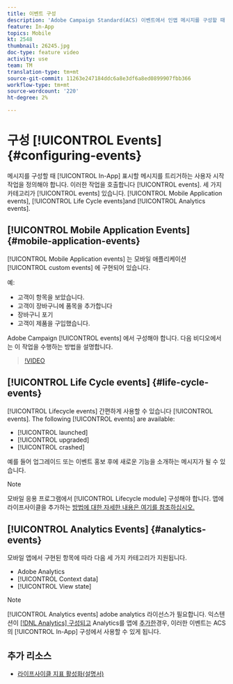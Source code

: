 ```yaml
---
title: 이벤트 구성
description: 'Adobe Campaign Standard(ACS) 이벤트에서 인앱 메시지를 구성할 때 메시지가 표시되도록 트리거하는 사용자 시작 작업을 정의합니다. '
feature: In-App
topics: Mobile
kt: 2548
thumbnail: 26245.jpg
doc-type: feature video
activity: use
team: TM
translation-type: tm+mt
source-git-commit: 11263e247184ddc6a8e3df6a8ed0899907fbb366
workflow-type: tm+mt
source-wordcount: '220'
ht-degree: 2%

---
```



# 구성 [!UICONTROL Events] {#configuring-events}

메시지를 구성할 때 [!UICONTROL In-App] 표시할 메시지를 트리거하는 사용자 시작 작업을 정의해야 합니다. 이러한 작업을 호출합니다 [!UICONTROL events]. 세 가지 카테고리가 [!UICONTROL events] 있습니다. [!UICONTROL Mobile Application events], [!UICONTROL Life Cycle events]and [!UICONTROL Analytics events].

## [!UICONTROL Mobile Application Events] {#mobile-application-events}

[!UICONTROL Mobile Application events] 는 모바일 애플리케이션 [!UICONTROL custom events] 에 구현되어 있습니다.

예:

* 고객이 항목을 보았습니다.
* 고객이 장바구니에 품목을 추가합니다
* 장바구니 포기
* 고객이 제품을 구입했습니다.

Adobe Campaign [!UICONTROL events] 에서 구성해야 합니다. 다음 비디오에서는 이 작업을 수행하는 방법을 설명합니다.

>[!VIDEO](https://video.tv.adobe.com/v/26245?quality=12)

## [!UICONTROL Life Cycle events]  {#life-cycle-events}

[!UICONTROL Lifecycle events] 간편하게 사용할 수 있습니다 [!UICONTROL events]. The following [!UICONTROL events] are available:

* [!UICONTROL launched]
* [!UICONTROL upgraded]
* [!UICONTROL crashed]

예를 들어 업그레이드 또는 이벤트 홍보 후에 새로운 기능을 소개하는 메시지가 될 수 있습니다.

>[!NOTE]
>
>모바일 응용 프로그램에서 [!UICONTROL Lifecycle module] 구성해야 합니다. 앱에 라이프사이클을 추가하는 [방법에 대한 자세한 내용은 여기를 참조하십시오.](https://aep-sdks.gitbook.io/docs/using-mobile-extensions/mobile-core/lifecycle)

## [!UICONTROL Analytics Events] {#analytics-events}

모바일 앱에서 구현된 항목에 따라 다음 세 가지 카테고리가 지원됩니다.

* Adobe Analytics
* [!UICONTROL Context data]
* [!UICONTROL View state]

>[!NOTE]
>
>[!UICONTROL Analytics events] adobe analytics 라이선스가 필요합니다. 익스텐션이 [[!DNL Analytics] 구성되고](https://aep-sdks.gitbook.io/docs/using-mobile-extensions/adobe-analytics#configure-analytics-extension-in-launch) Analytics를 앱에 [추가한](https://aep-sdks.gitbook.io/docs/using-mobile-extensions/adobe-analytics#add-analytics-to-your-app)경우, 이러한 이벤트는 ACS의 [!UICONTROL In-App] 구성에서 사용할 수 있게 됩니다.

## 추가 리소스

* [라이프사이클 지표 활성화(설명서)](https://aep-sdks.gitbook.io/docs/getting-started/initialize-the-sdk#enable-lifecycle-metrics)
